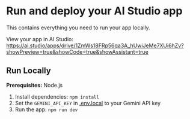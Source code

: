 # Run and deploy your AI Studio app

This contains everything you need to run your app locally.

View your app in AI Studio: https://ai.studio/apps/drive/1ZmWs18FRp56qa3A_hUwiJeMe7XUi6hZv?showPreview=true&showCode=true&showAssistant=true

## Run Locally

**Prerequisites:**  Node.js


1. Install dependencies:
   `npm install`
2. Set the `GEMINI_API_KEY` in [.env.local](.env.local) to your Gemini API key
3. Run the app:
   `npm run dev`
